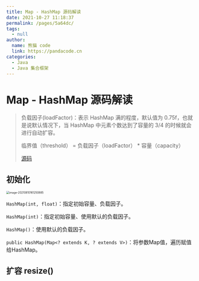```yaml
---
title: Map - HashMap 源码解读
date: 2021-10-27 11:18:37
permalink: /pages/5a64dc/
tags: 
  - null
author: 
  name: 熊猫 code
  link: https://pandacode.cn
categories: 
  - Java
  - Java 集合框架
---
```


# Map - HashMap 源码解读

> 负载因子(loadFactor)：表示 HashMap 满的程度，默认值为 0.75f，也就是说默认情况下，当 HashMap 中元素个数达到了容量的 3/4 的时候就会进行自动扩容。
>
> 临界值（threshold） = 负载因子（loadFactor） \* 容量（capacity）
>
> [源码](http://coderead.pandacode.cn:82/xref/java-8/java/util/HashMap.java)



## 初始化

<img src="https://cdn.jsdelivr.net/gh/guoshunfa/files/blog/202109111301540.png" alt="image-20210810161250885" style="zoom:50%;" />

`HashMap(int, float)`：指定初始容量、负载因子。

`HashMap(int)`：指定初始容量、使用默认的负载因子。

`HashMap()`：使用默认的负载因子。

`public HashMap(Map<? extends K, ? extends V>)`：将参数Map值，遍历赋值给HashMap。

## 扩容 resize()

